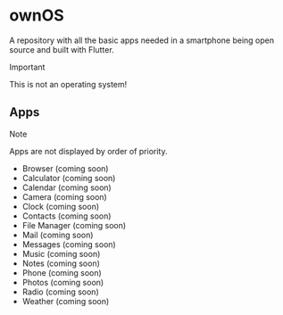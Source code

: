 # ownOS
A repository with all the basic apps needed in a smartphone being open source and built with Flutter.

> [!IMPORTANT]  
> This is not an operating system!

## Apps
> [!NOTE]  
> Apps are not displayed by order of priority.

- Browser (coming soon)
- Calculator (coming soon)
- Calendar (coming soon)
- Camera (coming soon)
- Clock (coming soon)
- Contacts (coming soon)
- File Manager (coming soon)
- Mail (coming soon)
- Messages (coming soon)
- Music (coming soon)
- Notes (coming soon)
- Phone (coming soon)
- Photos (coming soon)
- Radio (coming soon)
- Weather (coming soon)
